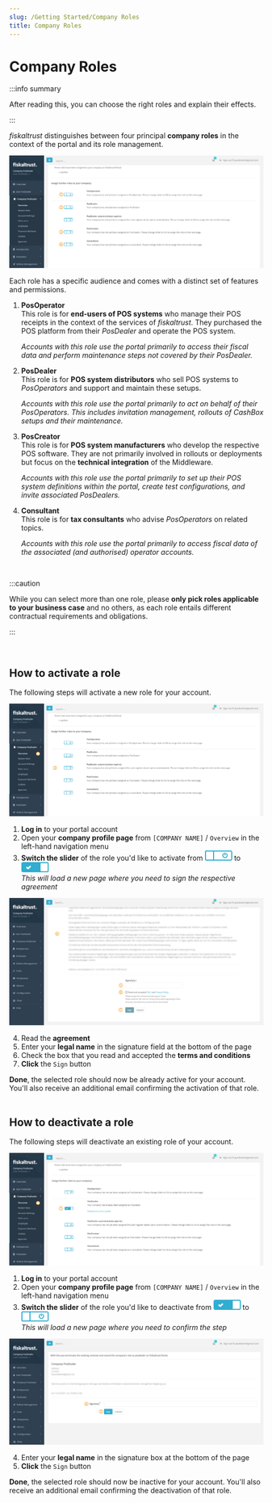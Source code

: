 ```yaml
---
slug: /Getting Started/Company Roles
title: Company Roles
---
```

# Company Roles

:::info summary

After reading this, you can choose the right roles and explain their effects.

:::

*fiskaltrust* distinguishes between four principal **company roles** in the context of the portal and its role management.

![](./images/company-roles/roles.png)


Each role has a specific audience and comes with a distinct set of features and permissions.

1. **PosOperator**<br />
   This role is for **end-users of POS systems** who manage their POS receipts in the context of the services of *fiskaltrust*. They purchased the POS platform from their *PosDealer* and operate the POS system.

   *Accounts with this role use the portal primarily to access their fiscal data and perform maintenance steps not covered by their PosDealer.*

2. **PosDealer**<br />
   This role is for **POS system distributors** who sell POS systems to *PosOperators* and support and maintain these setups.

   *Accounts with this role use the portal primarily to act on behalf of their PosOperators. This includes invitation management, rollouts of CashBox setups and their maintenance.*

3. **PosCreator**<br />
   This role is for **POS system manufacturers** who develop the respective POS software. They are not primarily involved in rollouts or deployments but focus on the **technical integration** of the Middleware.

   *Accounts with this role use the portal primarily to set up their POS system definitions within the portal, create test configurations, and invite associated PosDealers.*

4. **Consultant**<br />
   This role is for **tax consultants** who advise *PosOperators* on related topics.

   *Accounts with this role use the portal primarily to access fiscal data of the associated (and authorised) operator accounts.*

<br />

:::caution

While you can select more than one role, please **only pick roles applicable to your business case** and no others, as each role entails different contractual requirements and obligations.

:::

<br />



## How to activate a role

The following steps will activate a new role for your account.



![](./images/company-roles/role-activate.png)

1. **Log in** to your portal account
2. Open your **company profile page** from `[COMPANY NAME]` / `Overview` in the left-hand navigation menu
3. **Switch the slider** of the role you'd like to activate from ![](./images/company-roles/slider-off.png) to  ![](./images/company-roles/slider-on.png)<br />*This will load a new page where you need to sign the respective agreement*



![](./images/company-roles/sign-contract.png)

4. Read the **agreement**
5. Enter your **legal name** in the signature field at the bottom of the page
6. Check the box that you read and accepted the **terms and conditions**
7. **Click** the `Sign` button

**Done**, the selected role should now be already active for your account. You'll also receive an additional email confirming the activation of that role.<br /><br />

## How to deactivate a role

The following steps will deactivate an existing role of your account.



![](./images/company-roles/role-deactivate.png)

1. **Log in** to your portal account
2. Open your **company profile page** from `[COMPANY NAME]` / `Overview` in the left-hand navigation menu
3. **Switch the slider** of the role you'd like to deactivate from ![](./images/company-roles/slider-on.png) to  ![](./images/company-roles/slider-off.png)<br />*This will load a new page where you need to confirm the step*



![](./images/company-roles/cancel-contract.png)

4. Enter your **legal name** in the signature box at the bottom of the page
5. **Click** the `Sign` button

**Done**, the selected role should now be inactive for your account. You'll also receive an additional email confirming the deactivation of that role.